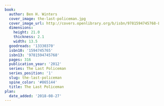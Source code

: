 ```yaml
---
book:
  author: Ben H. Winters
  cover_image: the-last-policeman.jpg
  cover_image_url: http://covers.openlibrary.org/b/isbn/9781594745768-L.jpg
  dimensions:
    height: 21.0
    thickness: 2.1
    width: 13.5
  goodreads: '13330370'
  isbn10: '1594745765'
  isbn13: '9781594745768'
  pages: 316
  publication_year: '2012'
  series: The Last Policeman
  series_position: '1'
  slug: the-last-policeman
  spine_color: '#865144'
  title: The Last Policeman
plan:
  date_added: '2018-08-27'
---
```

